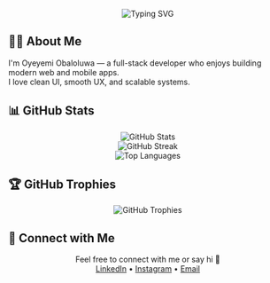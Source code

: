 <p align="center">
  <img src="https://readme-typing-svg.demolab.com?font=Fira+Code&pause=1000&color=00FF00&center=true&vCenter=true&width=440&lines=%24+Hey%2C+sudo-init-do+here" alt="Typing SVG" />
</p>

## 👨‍💻 About Me

I'm Oyeyemi Obaloluwa — a full-stack developer who enjoys building modern web and mobile apps.  
I love clean UI, smooth UX, and scalable systems.

## 📊 GitHub Stats

<p align="center">
  <img src="https://github-readme-stats.vercel.app/api?username=DevObaloluwa&show_icons=true&theme=radical&hide_border=true" alt="GitHub Stats" />
  <br />
  <img src="https://github-readme-streak-stats.herokuapp.com/?user=DevObaloluwa&theme=radical&hide_border=true" alt="GitHub Streak" />
  <br />
  <img src="https://github-readme-stats.vercel.app/api/top-langs/?username=DevObaloluwa&layout=compact&theme=radical&hide_border=true" alt="Top Languages" />
</p>

## 🏆 GitHub Trophies

<p align="center">
  <img src="https://github-profile-trophy.vercel.app/?username=DevObaloluwa&theme=radical&margin-w=10&no-frame=true" alt="GitHub Trophies" />
</p>

## 🤝 Connect with Me

<p align="center">
  Feel free to connect with me or say hi 👋  
  <br />
  <a href="https://linkedin.com/in/oyeyemi-obaloluwa">LinkedIn</a> • 
  <a href="https://instagram.com/yourhandle">Instagram</a> • 
  <a href="mailto:oyeyemiobaloluwa311@gmail.com">Email</a>
</p>
